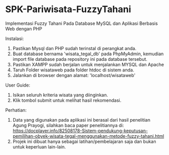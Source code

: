 # SPK-Pariwisata-FuzzyTahani
Implementasi Fuzzy Tahani Pada Database MySQL dan Aplikasi Berbasis Web dengan PHP

Instalasi:
1. Pastikan Mysql dan PHP sudah terinstal di perangkat anda.
2. Buat database bernama 'wisata_tegal_db' pada PhpMyAdmin, kemudian import file database pada repository ini pada database tersebut.
3. Pastikan XAMPP sudah berjalan untuk menjalankan MYSQL dan Apache
4. Taruh Folder wisataweb pada folder htdoc di sistem anda.
5. Jalankan di browser dengan alamat: 'localhost/wisataweb'

User Guide:
1. Isikan seluruh kriteria wisata yang diinginkan.
2. Klik tombol submit untuk melihat hasil rekomendasi.

Perhatian: 
1. Data yang digunakan pada aplikasi ini berasal dari hasil penelitian Agung Prayogi, 
   silahkan baca paper penelitiannya di: https://docplayer.info/82508178-Sistem-pendukung-keputusan-pemilihan-obyek-wisata-tegal-menggunakan-metode-fuzzy-tahani.html
2. Projek ini dibuat hanya sebagai latihan/pembelajaran saja dan bukan untuk keperluan lain-lain.
